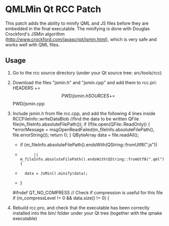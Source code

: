 QMLMin Qt RCC Patch
===================

This patch adds the ability to minify QML and JS files before they are embedded in the final executable. The minifying is done with Douglas Crockford's JSMin algorithm (http://www.crockford.com/javascript/jsmin.html), which is very safe and works well with QML files.

Usage
-----

1. Go to the rcc source directory (under your Qt source tree: src/tools/rcc)

2. Download the files "jsmin.h" and "jsmin.cpp" and add them to rcc.pri:
	HEADERS += $$PWD/jsmin.h
	SOURCES += $$PWD/jsmin.cpp
	
3. Include jsmin.h from file rcc.cpp, and add the following 4 lines inside RCCFileInfo::writeDataBlob
	//find the data to be written
	    QFile file(m_fileInfo.absoluteFilePath());
	    if (!file.open(QFile::ReadOnly)) {
	        *errorMessage = msgOpenReadFailed(m_fileInfo.absoluteFilePath(), file.errorString());
	        return 0;
	    }
	    QByteArray data = file.readAll();

	+	if (m_fileInfo.absoluteFilePath().endsWith(QString::fromUtf8(".js"))
	+			|| m_fileInfo.absoluteFilePath().endsWith(QString::fromUtf8(".qml"))) {
	+		data = JsMin().minify(data);
	+	}

	#ifndef QT_NO_COMPRESS
	    // Check if compression is useful for this file
	    if (m_compressLevel != 0 && data.size() != 0) {

4. Rebuild rcc.pro, and check that the executable has been correctly installed into the bin/ folder under your Qt tree (together with the qmake executable)